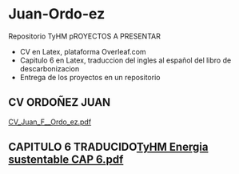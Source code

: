 # Juan-Ordo-ez
Repositorio TyHM
pROYECTOS A PRESENTAR
- CV en Latex, plataforma Overleaf.com
- Capitulo 6 en Latex, traduccion del ingles al español  del libro de descarbonizacion
- Entrega de los proyectos en un repositorio
## CV ORDOÑEZ JUAN
[CV_Juan_F__Ordo_ez.pdf](https://github.com/Juanfra93/Juan-Ordo-ez/files/6794330/CV_Juan_F__Ordo_ez.pdf)
## CAPITULO 6 TRADUCIDO[TyHM Energia sustentable CAP 6.pdf](https://github.com/Juanfra93/Juan-Ordo-ez/files/6794334/TyHM.Energia.sustentable.CAP.6.pdf)


